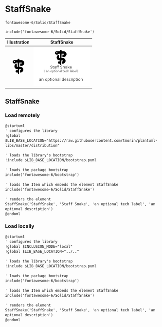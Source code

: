 # StaffSnake


```text
fontawesome-6/Solid/StaffSnake
```

```text
include('fontawesome-6/Solid/StaffSnake')
```



| Illustration | StaffSnake |
| :---: | :---: |
| ![illustration for Illustration](../../fontawesome-6/Solid/StaffSnake.png) | ![illustration for StaffSnake](../../fontawesome-6/Solid/StaffSnake.Local.png) |




## StaffSnake

### Load remotely
```plantuml
@startuml
' configures the library
!global $LIB_BASE_LOCATION="https://raw.githubusercontent.com/tmorin/plantuml-libs/master/distribution"

' loads the library's bootstrap
!include $LIB_BASE_LOCATION/bootstrap.puml

' loads the package bootstrap
include('fontawesome-6/bootstrap')

' loads the Item which embeds the element StaffSnake
include('fontawesome-6/Solid/StaffSnake')

' renders the element
StaffSnake('StaffSnake', 'Staff Snake', 'an optional tech label', 'an optional description')
@enduml
```

### Load locally
```plantuml
@startuml
' configures the library
!global $INCLUSION_MODE="local"
!global $LIB_BASE_LOCATION="../.."

' loads the library's bootstrap
!include $LIB_BASE_LOCATION/bootstrap.puml

' loads the package bootstrap
include('fontawesome-6/bootstrap')

' loads the Item which embeds the element StaffSnake
include('fontawesome-6/Solid/StaffSnake')

' renders the element
StaffSnake('StaffSnake', 'Staff Snake', 'an optional tech label', 'an optional description')
@enduml
```

